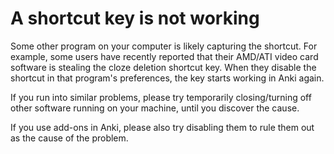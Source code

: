 # A shortcut key is not working

Some other program on your computer is likely capturing the shortcut. For example, some users have recently reported that their AMD/ATI video card software is stealing the cloze deletion shortcut key. When they disable the shortcut in that program's preferences, the key starts working in Anki again.

If you run into similar problems, please try temporarily closing/turning off other software running on your machine, until you discover the cause.

If you use add-ons in Anki, please also try disabling them to rule them out as the cause of the problem.

